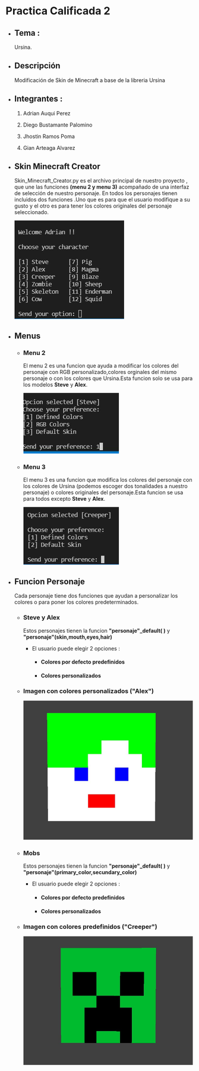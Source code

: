# **Practica Calificada 2**

- ## **Tema** : 
  Ursina.
- ## **Descripción** 
  
  Modificación de Skin de Minecraft a base de la libreria Ursina 

- ## **Integrantes :**
  1. Adrian Auqui Perez

  2. Diego Bustamante Palomino

  3. Jhostin Ramos Poma

  4. Gian Arteaga Alvarez

- ## **Skin Minecraft Creator**

  Skin_Minecraft_Creator.py es el archivo principal de nuestro proyecto , que une las funciones **(menu 2 y menu 3)** acompañado de una interfaz de selección de nuestro personaje.
  En todos los personajes tienen incluidos dos funciones .Uno que es para que el usuario modifique a su gusto y el otro es para tener los colores originales del personaje           seleccionado.

  <img src="Imagen1.JPG">
- ## **Menus** 
  - ### Menu 2 

    El menu 2 es una funcion que ayuda a modificar los colores del personaje con RGB personalizado,colores orginales del mismo personaje o con los colores que Ursina.Esta funcion solo se usa para los modelos **Steve** y **Alex**.

    <img src="Imagen2.JPG">
  - ### Menu 3

    El menu 3 es una funcion que modifica los colores del personaje con los colores de Ursina (podemos escoger dos tonalidades a nuestro personaje) o colores originales del personaje.Esta funcion se usa para todos excepto   **Steve** y **Alex**. 

    <img src="Imagen7.JPG">
- ## Funcion Personaje

  Cada personaje tiene dos funciones que ayudan a personalizar los colores o para poner los colores predeterminados.
  - ### Steve y Alex 
    Estos personajes tienen la funcion **"personaje"_default( )** y **"personaje"(skin,mouth,eyes,hair)**
    - El usuario puede elegir 2 opciones : 
         - #### Colores por defecto predefinidos
         - #### Colores personalizados 
  - ### Imagen con colores personalizados ("Alex") 
    <img src="Imagen6.JPG">
  - ### Mobs 
    Estos personajes tienen la funcion **"personaje"_default( )** y **"personaje"(primary_color,secundary_color)**
    - El usuario puede elegir 2 opciones : 
         - #### Colores por defecto predefinidos
         - #### Colores personalizados 
  - ### Imagen con colores predefinidos  ("Creeper")
    

    <img src="Imagen5.JPG">

